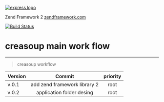 [![express logo](http://www.creasoup.com/wp-content/uploads/2012/10/logo.png)](http://creasoup.com/)

  Zend Framework 2 [zendframework.com](http://zendframework.com)

  [![Build Status](https://travis-ci.org/kardesyazilim/proper.svg?branch=master)](https://travis-ci.org/kardesyazilim/proper)


# creasoup  main work flow 
-----
> creasoup workflow

Version  | Commit | priority |
:-------- | :--------: | :--------: | 
v.0.1 | add zend framework library 2 | root | 
v.0.2 | application folder desing | root |
